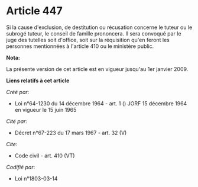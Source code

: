 # Article 447

Si la cause d'exclusion, de destitution ou récusation concerne le tuteur ou le subrogé tuteur, le conseil de famille
prononcera. Il sera convoqué par le juge des tutelles soit d'office, soit sur la réquisition qu'en feront les personnes
mentionnées à l'article 410 ou le ministère public.

**Nota:**

La présente version de cet article est en vigueur jusqu'au 1er janvier 2009.

**Liens relatifs à cet article**

_Créé par_:

  - Loi n°64-1230 du 14 décembre 1964 - art. 1 () JORF 15 décembre 1964 en vigueur le 15 juin 1965

_Cité par_:

  - Décret n°67-223 du 17 mars 1967 - art. 32 (V)

_Cite_:

  - Code civil - art. 410 (VT)

_Codifié par_:

  - Loi n°1803-03-14
